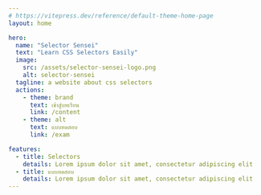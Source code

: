 ```yaml
---
# https://vitepress.dev/reference/default-theme-home-page
layout: home

hero:
  name: "Selector Sensei"
  text: "Learn CSS Selectors Easily"
  image:
    src: /assets/selector-sensei-logo.png
    alt: selector-sensei
  tagline: a website about css selectors
  actions:
    - theme: brand
      text: เข้าสู่บทเรียน
      link: /content
    - theme: alt
      text: แบบทดสอบ
      link: /exam

features:
  - title: Selectors
    details: Lorem ipsum dolor sit amet, consectetur adipiscing elit
  - title: แบบทดสอบ
    details: Lorem ipsum dolor sit amet, consectetur adipiscing elit
---
```


